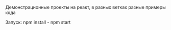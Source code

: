 Демонстрационные проекты на реакт, в разных ветках разные примеры кода

Запуск: npm install - npm start
